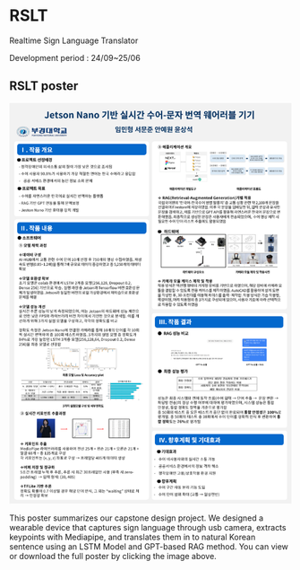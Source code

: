 # RSLT

Realtime Sign Language Translator

Development period : 24/09~25/06

## RSLT poster

[![포스터](https://raw.githubusercontent.com/broisHyeong/RSLT/main/Embeded_poster.png)](https://raw.githubusercontent.com/broisHyeong/RSLT/main/Team4Poster.pdf)

This poster summarizes our capstone design project.
We designed a wearable device that captures sign language through usb camera, extracts keypoints with Mediapipe, and translates them in to natural Korean sentence using an LSTM Model and GPT-based RAG method.
You can view or download the full poster by clicking the image above.
